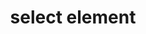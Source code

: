 ---
{
  "title": "select element",
  "description": "",
  "category": "html",
  "keywords": [
    "select element"
  ],
  "last_test_date": "2019-07-19",
  "test_results_url": "https://a11ysupport.io/tech/html/select_element",
  "test_url": "https://a11ysupport.io/tech/html/select_element",
  "notes_by_num": {
    "1": "HTML select element test: said \"click list box\"",
    "2": "HTML select element test: Partial support due to the work around needed to activate an option. I was unable to activate an option after double tapping the pop up button. The list was displayed and I could swipe right to navigate options, but double tapping just closed the list and didn't change the value. Work around: swipe right through the entire page until you reach the open options at the end of the page, then you can navigate and make your selection.",
    "3": "HTML select element test: Focus was sent back to the select after a choice was made, so the control was announced again with the new value",
    "4": "HTML select element test: implied by the pop up button",
    "5": "HTML select element test: Implied by the pop up button role"
  },
  "stats": {
    "dragon_win": {
      "chrome": {
        "75": "a #1"
      }
    },
    "jaws": {
      "chrome": {
        "80": "a"
      },
      "ie": {
        "11": "a"
      },
      "firefox": {
        "73": "a"
      }
    },
    "narrator": {
      "edge": {
        "44": "y"
      }
    },
    "nvda": {
      "chrome": {
        "80": "y"
      },
      "firefox": {
        "73": "y"
      }
    },
    "orca": {
      "firefox": {
        "73": "a"
      }
    },
    "talkback": {
      "and_chr": {
        "80": "y #2"
      }
    },
    "va_and": {
      "and_chr": {
        "77": "a"
      }
    },
    "vo_ios": {
      "ios_saf": {
        "13.3.1": "y #3 #4"
      }
    },
    "vo_macos": {
      "safari": {
        "13.0.5": "y #5"
      }
    },
    "vc_ios": {
      "ios_saf": {
        "13.0": "a"
      }
    },
    "vc_macos": {
      "safari": {
        "13.0.2": "a"
      }
    },
    "wsr": {
      "edge": {
        "44": "a"
      },
      "chrome": {
        "77": "a"
      }
    }
  },
  "links": {
    "WHATWG HTML spec for the select element": "https://html.spec.whatwg.org/#the-select-element",
    "HTML AAM for the select element": "https://w3c.github.io/html-aam/#el-select"
  }
}
---